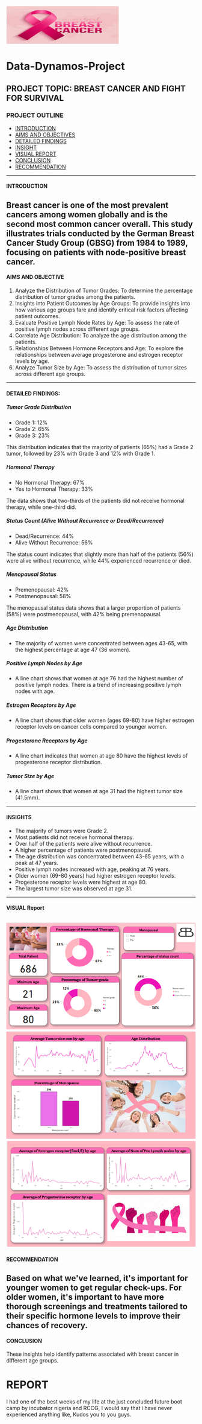 <img src="Breast_cancer.jpg" width="300" height="100">

# Data-Dynamos-Project


## PROJECT TOPIC: BREAST CANCER AND FIGHT FOR SURVIVAL

### PROJECT OUTLINE
- [INTRODUCTION](#INTRODUCTION)
- [AIMS AND OBJECTIVES](#AIMS-AND-OBJECTIVES)
- [DETAILED FINDINGS](#DETAILED-FINDINGS)
- [INSIGHT](#INSIGHT)
- [VISUAL REPORT](#VISUAL-REPORT)
- [CONCLUSION](#CONCLUSION)
- [RECOMMENDATION](#RECOMMENDATION)
---

#### INTRODUCTION
Breast cancer is one of the most prevalent cancers among women globally and is the second most common cancer overall. This study illustrates trials conducted by the German Breast Cancer Study Group (GBSG) from 1984 to 1989, focusing on patients with node-positive breast cancer.
---

#### AIMS AND OBJECTIVE
1. Analyze the Distribution of Tumor Grades: To determine the percentage distribution of tumor grades among the patients.
2. Insights into Patient Outcomes by Age Groups: To provide insights into how various age groups fare and identify critical risk factors affecting patient outcomes.
3. Evaluate Positive Lymph Node Rates by Age: To assess the rate of positive lymph nodes across different age groups.
4. Correlate Age Distribution: To analyze the age distribution among the patients.
5. Relationships Between Hormone Receptors and Age: To explore the relationships between average progesterone and estrogen receptor levels by age.
6. Analyze Tumor Size by Age: To assess the distribution of tumor sizes across different age groups.
---


#### DETAILED FINDINGS:

##### Tumor Grade Distribution
- Grade 1: 12%
- Grade 2: 65%
- Grade 3: 23%

This distribution indicates that the majority of patients (65%) had a Grade 2 tumor, followed by 23% with Grade 3 and 12% with Grade 1.

##### Hormonal Therapy
- No Hormonal Therapy: 67%
- Yes to Hormonal Therapy: 33%

The data shows that two-thirds of the patients did not receive hormonal therapy, while one-third did.


##### Status Count (Alive Without Recurrence or Dead/Recurrence)
- Dead/Recurrence: 44%
- Alive Without Recurrence: 56%

The status count indicates that slightly more than half of the patients (56%) were alive without recurrence, while 44% experienced recurrence or died.


##### Menopausal Status
- Premenopausal: 42%
- Postmenopausal: 58%

The menopausal status data shows that a larger proportion of patients (58%) were postmenopausal, with 42% being premenopausal.


##### Age Distribution
- The majority of women were concentrated between ages 43-65, with the highest percentage at age 47 (36 women).


##### Positive Lymph Nodes by Age
- A line chart shows that women at age 76 had the highest number of positive lymph nodes. There is a trend of increasing positive lymph nodes with age.


##### Estrogen Receptors by Age
- A line chart shows that older women (ages 69-80) have higher estrogen receptor levels on cancer cells compared to younger women.


##### Progesterone Receptors by Age
- A line chart indicates that women at age 80 have the highest levels of progesterone receptor distribution.


##### Tumor Size by Age
- A line chart shows that women at age 31 had the highest tumor size (41.5mm).

---

#### INSIGHTS
- The majority of tumors were Grade 2.
- Most patients did not receive hormonal therapy.
- Over half of the patients were alive without recurrence.
- A higher percentage of patients were postmenopausal.
- The age distribution was concentrated between 43-65 years, with a peak at 47 years.
- Positive lymph nodes increased with age, peaking at 76 years.
- Older women (69-80 years) had higher estrogen receptor levels.
- Progesterone receptor levels were highest at age 80.
- The largest tumor size was observed at age 31.
---
#### VISUAL Report
![](picture1.png)
![](picture2.png)
![](picture3.png)
---
#### RECOMMENDATION

Based on what we've learned, it's important for younger women to get regular check-ups. For older women, it's important to have more thorough screenings and treatments tailored to their specific hormone levels to improve their chances of recovery.
---

#### CONCLUSION

These insights help identify patterns associated with breast cancer in different age groups.

# REPORT

I had one of the best weeks of my life at the just concluded future boot camp by incubator nigeria and RCCG, I would say that i have never experienced anything like, Kudos you to you guys.









